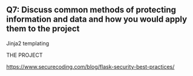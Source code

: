 ## Q7: Discuss common methods of protecting information and data and how you would apply them to the project


Jinja2 templating

THE PROJECT

https://www.securecoding.com/blog/flask-security-best-practices/



